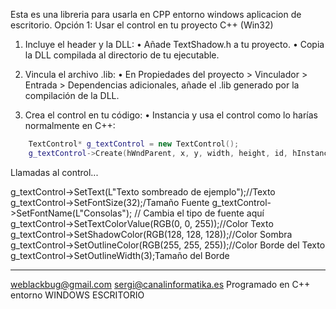 Esta es una libreria para usarla en CPP entorno windows aplicacion de escritorio.
Opción 1: Usar el control en tu proyecto C++ (Win32)
1.	Incluye el header y la DLL:
•	Añade TextShadow.h a tu proyecto.
•	Copia la DLL compilada al directorio de tu ejecutable.

3.	Vincula el archivo .lib:
•	En Propiedades del proyecto > Vinculador > Entrada > Dependencias adicionales, añade el .lib generado por la compilación de la DLL.

5.	Crea el control en tu código:
•	Instancia y usa el control como lo harías normalmente en C++:
 ```cpp
     TextControl* g_textControl = new TextControl();
     g_textControl->Create(hWndParent, x, y, width, height, id, hInstance);
 ```
Llamadas al control...

g_textControl->SetText(L"Texto sombreado de ejemplo");//Texto
g_textControl->SetFontSize(32);/Tamaño Fuente
g_textControl->SetFontName(L"Consolas"); // Cambia el tipo de fuente aquí
g_textControl->SetTextColorValue(RGB(0, 0, 255));//Color Texto
g_textControl->SetShadowColor(RGB(128, 128, 128));//Color Sombra
g_textControl->SetOutlineColor(RGB(255, 255, 255));//Color Borde del Texto
g_textControl->SetOutlineWidth(3);Tamaño del Borde

---------------------------------------------------------------------------
weblackbug@gmail.com
sergi@canalinformatika.es
Programado en C++
entorno WINDOWS ESCRITORIO

